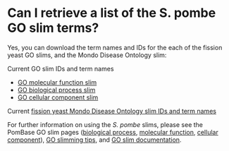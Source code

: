# Can I retrieve a list of the S. pombe GO slim terms?
<!-- pombase_categories: Genome statistics and lists,Using ontologies -->

Yes, you can download the term names and IDs for the each of the
fission yeast GO slims, and the Mondo Disease Ontology slim:

Current GO slim IDs and term names

- [GO molecular function slim](https://www.pombase.org/data/releases/latest/misc/mf_goslim_pombe_ids_and_names.tsv)
- [GO biological process slim](https://www.pombase.org/data/releases/latest/misc/bp_goslim_pombe_ids_and_names.tsv)
- [GO cellular component slim](https://www.pombase.org/data/releases/latest/misc/cc_goslim_pombe_ids_and_names.tsv)

Current [fission yeast Mondo Disease Ontology slim IDs and term names](https://www.pombase.org/data/documents/disease_ontology_slim_ids_and_names.tsv)

For further information on using the *S. pombe* slims, please see the
PomBase GO slim pages ([biological
process](/browse-curation/fission-yeast-bp-go-slim-terms), [molecular
function](/browse-curation/fission-yeast-mf-go-slim-terms), [cellular
component](/browse-curation/fission-yeast-cc-go-slim-terms)), [GO
slimming tips](/browse-curation/fission-yeast-go-slimming-tips), and
[GO slim documentation](documentation/pombase-go-slim-documentation).


